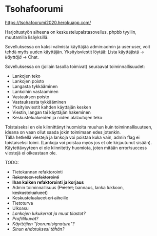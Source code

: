 # Tsohafoorumi

https://tsohafoorumi2020.herokuapp.com/

Harjoitustyön aiheena on keskustelupalstasovellus, phpbb tyyliin, muutamilla lisäyksillä.

Sovelluksessa on kaksi valmista käyttäjää admin:admin ja user:user, voit tehdä myös uuden käyttäjän. Yksityisviestit löytää: Lista käyttäjistä -> *käyttäjä* -> Chat.

Sovelluksessa on (jollain tasolla toimivat) seuraavat toiminnallisuudet:
* Lankojen teko
* Lankojen poisto
* Langasta tykkääminen
* Lankoihin vastaaminen
* Vastauksen poisto
* Vastauksesta tykkääminen
* Yksityisviestit kahden käyttäjän kesken
* Viestin, langan tai käyttäjän hakeminen
* Keskustelualueiden ja niiden alalautojen teko

Toistaiseksi en ole kiinnittänyt huomioita muuhun kuin toiminnallisuuteen, ideana on vaan ollut saada jokin toimimaan edes jotenkin.  
Tällä hetkellä viestejä ja lankoja voi poistaa kuka vain, admin flag ei toistaiseksi toimi. (Lankoja voi poistaa myös jos et ole kirjautunut sisään).  
Käytettävyyteen ei ole kiinnitetty huomiota, joten mitään error/success viestejä ei oikeastaan ole.  

TODO:
* Tietokannan refaktorointi
* ~~Rakenteen refaktorointi~~
* __Ihan kaiken refaktorointi ja korjaus__
* Admin toiminnallisuus (~~Poistot,~~ bannaus, lanka lukkoon, ~~keskustelualueet~~)
* ~~Keskustelualueet eri aiheille~~
* Tietoturva
* Ulkoasu
* _Lankojen lukukerrat ja muut tilastot?_
* _Profiilikuvat?_
* _Käyttäjien "foorumisignature"?_
* _Sinun ehdotuksesi tähän?_


